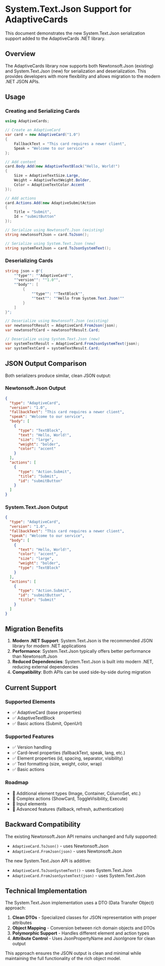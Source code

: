 # System.Text.Json Support for AdaptiveCards

This document demonstrates the new System.Text.Json serialization support added to the AdaptiveCards .NET library.

## Overview

The AdaptiveCards library now supports both Newtonsoft.Json (existing) and System.Text.Json (new) for serialization and deserialization. This provides developers with more flexibility and allows migration to the modern .NET JSON APIs.

## Usage

### Creating and Serializing Cards

```csharp
using AdaptiveCards;

// Create an AdaptiveCard
var card = new AdaptiveCard("1.0")
{
    FallbackText = "This card requires a newer client",
    Speak = "Welcome to our service"
};

// Add content
card.Body.Add(new AdaptiveTextBlock("Hello, World!")
{
    Size = AdaptiveTextSize.Large,
    Weight = AdaptiveTextWeight.Bolder,
    Color = AdaptiveTextColor.Accent
});

// Add actions
card.Actions.Add(new AdaptiveSubmitAction
{
    Title = "Submit",
    Id = "submitButton"
});

// Serialize using Newtonsoft.Json (existing)
string newtonsoftJson = card.ToJson();

// Serialize using System.Text.Json (new)
string systemTextJson = card.ToJsonSystemText();
```

### Deserializing Cards

```csharp
string json = @"{
    ""type"": ""AdaptiveCard"",
    ""version"": ""1.0"",
    ""body"": [
        {
            ""type"": ""TextBlock"",
            ""text"": ""Hello from System.Text.Json!""
        }
    ]
}";

// Deserialize using Newtonsoft.Json (existing)
var newtonsoftResult = AdaptiveCard.FromJson(json);
var newtonsoftCard = newtonsoftResult.Card;

// Deserialize using System.Text.Json (new)
var systemTextResult = AdaptiveCard.FromJsonSystemText(json);
var systemTextCard = systemTextResult.Card;
```

## JSON Output Comparison

Both serializers produce similar, clean JSON output:

### Newtonsoft.Json Output
```json
{
  "type": "AdaptiveCard",
  "version": "1.0",
  "fallbackText": "This card requires a newer client",
  "speak": "Welcome to our service",
  "body": [
    {
      "type": "TextBlock",
      "text": "Hello, World!",
      "size": "large",
      "weight": "bolder",
      "color": "accent"
    }
  ],
  "actions": [
    {
      "type": "Action.Submit",
      "title": "Submit",
      "id": "submitButton"
    }
  ]
}
```

### System.Text.Json Output
```json
{
  "type": "AdaptiveCard",
  "version": "1.0",
  "fallbackText": "This card requires a newer client",
  "speak": "Welcome to our service",
  "body": [
    {
      "text": "Hello, World!",
      "color": "accent",
      "size": "large",
      "weight": "bolder",
      "type": "TextBlock"
    }
  ],
  "actions": [
    {
      "type": "Action.Submit",
      "id": "submitButton",
      "title": "Submit"
    }
  ]
}
```

## Migration Benefits

1. **Modern .NET Support**: System.Text.Json is the recommended JSON library for modern .NET applications
2. **Performance**: System.Text.Json typically offers better performance than Newtonsoft.Json
3. **Reduced Dependencies**: System.Text.Json is built into modern .NET, reducing external dependencies
4. **Compatibility**: Both APIs can be used side-by-side during migration

## Current Support

### Supported Elements
- ✅ AdaptiveCard (base properties)
- ✅ AdaptiveTextBlock
- ✅ Basic actions (Submit, OpenUrl)

### Supported Features  
- ✅ Version handling
- ✅ Card-level properties (fallbackText, speak, lang, etc.)
- ✅ Element properties (id, spacing, separator, visibility)
- ✅ Text formatting (size, weight, color, wrap)
- ✅ Basic actions

### Roadmap
- 🔄 Additional element types (Image, Container, ColumnSet, etc.)
- 🔄 Complex actions (ShowCard, ToggleVisibility, Execute)
- 🔄 Input elements
- 🔄 Advanced features (fallback, refresh, authentication)

## Backward Compatibility

The existing Newtonsoft.Json API remains unchanged and fully supported:
- `AdaptiveCard.ToJson()` - uses Newtonsoft.Json
- `AdaptiveCard.FromJson(json)` - uses Newtonsoft.Json

The new System.Text.Json API is additive:
- `AdaptiveCard.ToJsonSystemText()` - uses System.Text.Json
- `AdaptiveCard.FromJsonSystemText(json)` - uses System.Text.Json

## Technical Implementation

The System.Text.Json implementation uses a DTO (Data Transfer Object) approach:

1. **Clean DTOs** - Specialized classes for JSON representation with proper attributes
2. **Object Mapping** - Conversion between rich domain objects and DTOs  
3. **Polymorphic Support** - Handles different element and action types
4. **Attribute Control** - Uses JsonPropertyName and JsonIgnore for clean output

This approach ensures the JSON output is clean and minimal while maintaining the full functionality of the rich object model.